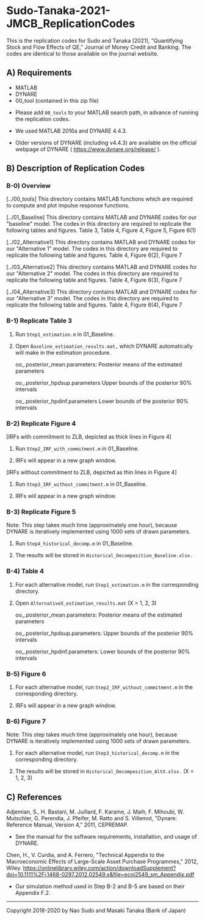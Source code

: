 # Sudo-Tanaka-2021-JMCB_ReplicationCodes
This is the replication codes for Sudo and Tanaka (2021), "Quantifying Stock and Flow Effects of QE," Journal of Money Credit and Banking. The codes are identical to those available on the journal website.


## A) Requirements
 - MATLAB
 - DYNARE
 - 00_tool (contained in this zip file)

  * Please add `00_tools` to your MATLAB search path, in advance of running the replication codes.

  * We used MATLAB 2016a and DYNARE 4.4.3.

  * Older versions of DYNARE (including v4.4.3) are available on the official webpage of DYNARE ( https://www.dynare.org/release/ ).



## B) Description of Replication Codes

### B-0) Overview 

[../00_tools]
 This directory contains MATLAB functions which are required to compute and 
 plot impulse response functions.

[../01_Baseline]
 This directory contains MATLAB and DYNARE codes for our "baseline" model.
 The codes in this directory are required to replicate the following
 tables and figures.
     Table 3, Table 4, Figure 4, Figure 5, Figure 6(1)

[../02_Alternative1]
 This directory contains MATLAB and DYNARE codes for our "Alternative 1" 
 model. The codes in this directory are required to replicate the following
 table and figures.
     Table 4, Figure 6(2), Figure 7

[../03_Alternative2]
 This directory contains MATLAB and DYNARE codes for our "Alternative 2" 
 model. The codes in this directory are required to replicate the following
 table and figures.
     Table 4, Figure 6(3), Figure 7

[../04_Alternative3]
 This directory contains MATLAB and DYNARE codes for our "Alternative 3" 
 model. The codes in this directory are required to replicate the following
 table and figures.
     Table 4, Figure 6(4), Figure 7


### B-1) Replicate Table 3

1. Run `Step1_estimation.m` in 01_Baseline.
    
2. Open `Baseline_estimation_results.mat,` which DYNARE automatically will make in the estimation procedure.
    
    oo_.posterior_mean.parameters:
        Posterior means of the estimated parameters

    oo_.posterior_hpdsup.parameters
        Upper bounds of the posterior 90% intervals

    oo_.posterior_hpdinf.parameters
        Lower bounds of the posterior 90% intervals

### B-2) Replicate Figure 4

[IRFs with commitment to ZLB, depicted as thick lines in Figure 4]
 1. Run `Step2_IRF_with_commitment.m` in 01_Baseline.

 2. IRFs will appear in a new graph window.


[IRFs without commitment to ZLB, depicted as thin lines in Figure 4]
 1. Run `Step3_IRF_without_commitment.m` in 01_Baseline.

 2. IRFs will appear in a new graph window.


### B-3) Replicate Figure 5

Note: This step takes much time (approximately one hour), because DYNARE is iteratively implemented using 1000 sets of drawn parameters.

 1. Run `Step4_historical_decomp.m` in 01_Baseline.

 2. The results will be stored in `Historical_Decomposition_Baseline.xlsx.`


### B-4) Table 4

1. For each alternative model, run `Step1_estimation.m` in the corresponding directory.

2. Open `AlternativeX_estimation_results.mat` (X = 1, 2, 3)
    
    oo_.posterior_mean.parameters:
        Posterior means of the estimated parameters

    oo_.posterior_hpdsup.parameters:
        Upper bounds of the posterior 90% intervals

    oo_.posterior_hpdinf.parameters:
        Lower bounds of the posterior 90% intervals


### B-5) Figure 6

 1. For each alternative model, run `Step2_IRF_without_commitment.m` in the corresponding directory.

 2. IRFs will appear in a new graph window.


### B-6) Figure 7

Note: This step takes much time (approximately one hour), because DYNARE is iteratively implemented using 1000 sets of drawn parameters.

 1. For each alternative model, run `Step3_historical_decomp.m` in the corresponding directory.

 2. The results will be stored in `Historical_Decomposition_AltX.xlsx.` (X = 1, 2, 3)



## C) References

Adjemian, S., H. Bastani, M. Juillard, F. Karame, J. Maih, F. Mihoubi, W. Mutschler, G. Perendia, J. Pfeifer, M. Ratto and S. Villemot, "Dynare: Reference Manual, Version 4," 2011, CEPREMAP.

   * See the manual for the software requirements, installation, and usage of DYNARE.


Chen, H., V. Curdia, and A. Ferrero, "Technical Appendix to the Macroeconomic Effects of Large-Scale Asset Purchase Programmes," 2012, Wiley.
   https://onlinelibrary.wiley.com/action/downloadSupplement?doi=10.1111%2Fj.1468-0297.2012.02549.x&file=ecoj2549_sm_Appendix.pdf
     
   * Our simulation method used in Step B-2 and B-5 are based on their Appendix F.2.


---
Copyright 2018-2020 by Nao Sudo and Masaki Tanaka (Bank of Japan)
